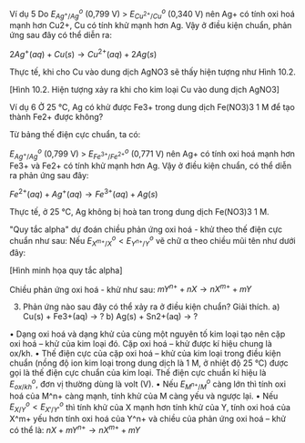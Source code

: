 Ví dụ 5 Do $E^o_{Ag^+/Ag}$ (0,799 V) > $E^o_{Cu^{2+}/Cu}$ (0,340 V) nên Ag+ có tính oxi hoá mạnh hơn Cu2+, Cu có tính khử mạnh hơn Ag. Vậy ở điều kiện chuẩn, phản ứng sau đây có thể diễn ra:

$2Ag^+(aq) + Cu(s) \rightarrow Cu^{2+}(aq) + 2Ag(s)$

Thực tế, khi cho Cu vào dung dịch AgNO3 sẽ thấy hiện tượng như Hình 10.2.

[Hình 10.2. Hiện tượng xảy ra khi cho kim loại Cu vào dung dịch AgNO3]

Ví dụ 6 Ở 25 °C, Ag có khử được Fe3+ trong dung dịch Fe(NO3)3 1 M để tạo thành Fe2+ được không?

Từ bảng thế điện cực chuẩn, ta có:

$E^o_{Ag^+/Ag}$ (0,799 V) > $E^o_{Fe^{3+}/Fe^{2+}}$ (0,771 V) nên Ag+ có tính oxi hoá mạnh hơn Fe3+ và Fe2+ có tính khử mạnh hơn Ag. Vậy ở điều kiện chuẩn, có thể diễn ra phản ứng sau đây:

$Fe^{2+}(aq) + Ag^+(aq) \rightarrow Fe^{3+}(aq) + Ag(s)$

Thực tế, ở 25 °C, Ag không bị hoà tan trong dung dịch Fe(NO3)3 1 M.

"Quy tắc alpha" dự đoán chiều phản ứng oxi hoá - khử theo thế điện cực chuẩn như sau:
Nếu $E^o_{X^{m+}/X} < E^o_{Y^{n+}/Y}$ vẽ chữ α theo chiều mũi tên như dưới đây:

[Hình minh họa quy tắc alpha]

Chiều phản ứng oxi hoá - khử như sau:
$mY^{n+} + nX \rightarrow nX^{m+} + mY$

3. Phản ứng nào sau đây có thể xảy ra ở điều kiện chuẩn? Giải thích.
a) Cu(s) + Fe3+(aq) → ?
b) Ag(s) + Sn2+(aq) → ?

• Dạng oxi hoá và dạng khử của cùng một nguyên tố kim loại tạo nên cặp oxi hoá – khử của kim loại đó. Cặp oxi hoá – khử được kí hiệu chung là ox/kh.
• Thế điện cực của cặp oxi hoá – khử của kim loại trong điều kiện chuẩn (nồng độ ion kim loại trong dung dịch là 1 M, ở nhiệt độ 25 °C) được gọi là thế điện cực chuẩn của kim loại. Thế điện cực chuẩn kí hiệu là $E^o_{ox/kh}$, đơn vị thường dùng là volt (V).
• Nếu $E^o_{M^{n+}/M}$ càng lớn thì tính oxi hoá của M^n+ càng mạnh, tính khử của M càng yếu và ngược lại.
• Nếu $E^o_{X/Y} < E^o_{X'/Y'}$ thì tính khử của X mạnh hơn tính khử của Y, tính oxi hoá của X^m+ yếu hơn tính oxi hoá của Y^n+ và chiều của phản ứng oxi hoá – khử có thể là:
$nX + mY^{n+} \rightarrow nX^{m+} + mY$